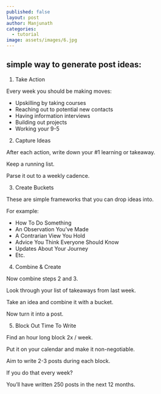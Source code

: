 ```yaml
---
published: false
layout: post
author: Manjunath
categories:
  - tutorial
image: assets/images/6.jpg
---
```

## simple way to generate post ideas:

1. Take Action

Every week you should be making moves:

- Upskilling by taking courses
- Reaching out to potential new contacts
- Having information interviews
- Building out projects
- Working your 9-5

2. Capture Ideas

After each action, write down your #1 learning or takeaway.

Keep a running list.

Parse it out to a weekly cadence.

3. Create Buckets

These are simple frameworks that you can drop ideas into.

For example:

- How To Do Something
- An Observation You’ve Made
- A Contrarian View You Hold
- Advice You Think Everyone Should Know
- Updates About Your Journey
- Etc.

4. Combine & Create

Now combine steps 2 and 3.

Look through your list of takeaways from last week.

Take an idea and combine it with a bucket.

Now turn it into a post.

5. Block Out Time To Write

Find an hour long block 2x / week.

Put it on your calendar and make it non-negotiable.

Aim to write 2-3 posts during each block.

If you do that every week?

You’ll have written 250 posts in the next 12 months.
